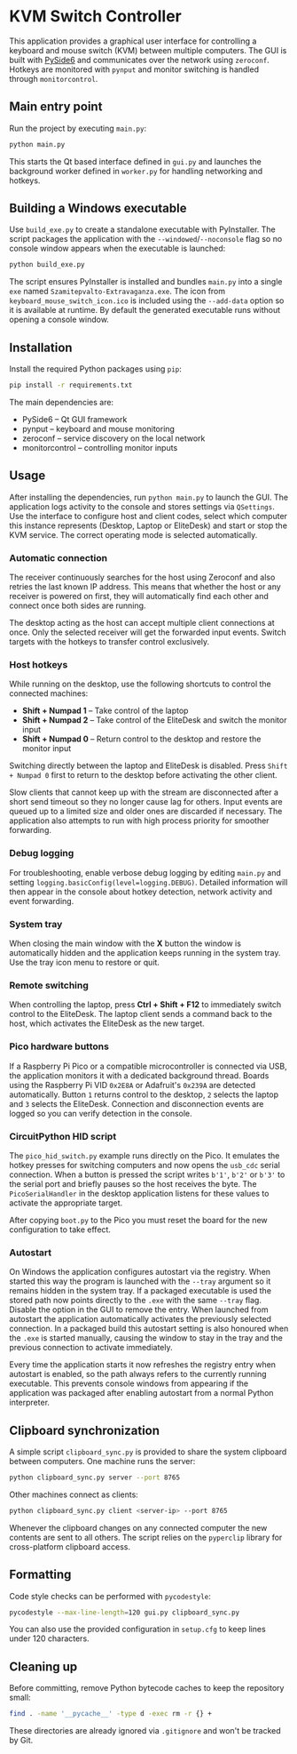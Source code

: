 # KVM Switch Controller

This application provides a graphical user interface for controlling a keyboard
and mouse switch (KVM) between multiple computers. The GUI is built with
[PySide6](https://pyside.org/) and communicates over the network using
`zeroconf`. Hotkeys are monitored with `pynput` and monitor switching is handled
through `monitorcontrol`.

## Main entry point

Run the project by executing `main.py`:

```bash
python main.py
```

This starts the Qt based interface defined in `gui.py` and launches the
background worker defined in `worker.py` for handling networking and hotkeys.

## Building a Windows executable

Use `build_exe.py` to create a standalone executable with PyInstaller. The script
packages the application with the `--windowed`/`--noconsole` flag so no console
window appears when the executable is launched:

```bash
python build_exe.py
```

The script ensures PyInstaller is installed and bundles `main.py` into a single
`exe` named `Szamitepvalto-Extravaganza.exe`. The icon from
`keyboard_mouse_switch_icon.ico` is included using the `--add-data` option so it
is available at runtime. By default the generated executable runs without
opening a console window.


## Installation

Install the required Python packages using `pip`:

```bash
pip install -r requirements.txt
```

The main dependencies are:

- PySide6 – Qt GUI framework
- pynput – keyboard and mouse monitoring
- zeroconf – service discovery on the local network
- monitorcontrol – controlling monitor inputs

## Usage

After installing the dependencies, run `python main.py` to launch the GUI. The
application logs activity to the console and stores settings via
`QSettings`. Use the interface to configure host and client codes, select which
computer this instance represents (Desktop, Laptop or EliteDesk) and start or
stop the KVM service. The correct operating mode is selected automatically.

### Automatic connection

The receiver continuously searches for the host using Zeroconf and
also retries the last known IP address. This means that whether the
host or any receiver is powered on first, they will automatically find
each other and connect once both sides are running.

The desktop acting as the host can accept multiple client connections at once. Only the
selected receiver will get the forwarded input events. Switch targets with the hotkeys to
transfer control exclusively.

### Host hotkeys

While running on the desktop, use the following shortcuts to control the connected machines:

- **Shift + Numpad 1** – Take control of the laptop
- **Shift + Numpad 2** – Take control of the EliteDesk and switch the monitor input
- **Shift + Numpad 0** – Return control to the desktop and restore the monitor input

Switching directly between the laptop and EliteDesk is disabled. Press `Shift + Numpad 0` first to
return to the desktop before activating the other client.

Slow clients that cannot keep up with the stream are disconnected after a short
send timeout so they no longer cause lag for others. Input events are queued up
to a limited size and older ones are discarded if necessary. The application
also attempts to run with high process priority for smoother forwarding.

### Debug logging

For troubleshooting, enable verbose debug logging by editing `main.py` and
setting `logging.basicConfig(level=logging.DEBUG)`. Detailed information will
then appear in the console about hotkey detection, network activity and event
forwarding.

### System tray

When closing the main window with the **X** button the window is automatically
hidden and the application keeps running in the system tray. Use the tray icon
menu to restore or quit.

### Remote switching

When controlling the laptop, press **Ctrl + Shift + F12** to immediately switch
control to the EliteDesk. The laptop client sends a command back to the host,
which activates the EliteDesk as the new target.

### Pico hardware buttons

If a Raspberry Pi Pico or a compatible microcontroller is connected via USB,
the application monitors it with a dedicated background thread. Boards using
the Raspberry Pi VID ``0x2E8A`` or Adafruit's ``0x239A`` are detected
automatically. Button `1` returns control to the desktop, `2` selects the laptop
and `3` selects the EliteDesk. Connection and disconnection events are logged so
you can verify detection in the console.

### CircuitPython HID script

The `pico_hid_switch.py` example runs directly on the Pico. It emulates the hotkey
presses for switching computers and now opens the `usb_cdc` serial connection.
When a button is pressed the script writes `b'1'`, `b'2'` or `b'3'` to the serial
port and briefly pauses so the host receives the byte. The `PicoSerialHandler`
in the desktop application listens for these values to activate the appropriate
target.

After copying `boot.py` to the Pico you must reset the board for the new
configuration to take effect.

### Autostart

On Windows the application configures autostart via the registry. When started
this way the program is launched with the ``--tray`` argument so it remains
hidden in the system tray. If a packaged executable is used the stored path now
points directly to the ``.exe`` with the same ``--tray`` flag. Disable the
option in the GUI to remove the entry. When launched from autostart the
application automatically activates the previously selected connection. In a
packaged build this autostart setting is also honoured when the ``.exe`` is
started manually, causing the window to stay in the tray and the previous
connection to activate immediately.

Every time the application starts it now refreshes the registry entry when
autostart is enabled, so the path always refers to the currently running
executable. This prevents console windows from appearing if the application was
packaged after enabling autostart from a normal Python interpreter.


## Clipboard synchronization

A simple script `clipboard_sync.py` is provided to share the system clipboard between computers.
One machine runs the server:

```bash
python clipboard_sync.py server --port 8765
```

Other machines connect as clients:

```bash
python clipboard_sync.py client <server-ip> --port 8765
```

Whenever the clipboard changes on any connected computer the new contents are sent to all others.
The script relies on the `pyperclip` library for cross-platform clipboard access.

## Formatting

Code style checks can be performed with `pycodestyle`:

```bash
pycodestyle --max-line-length=120 gui.py clipboard_sync.py
```

You can also use the provided configuration in `setup.cfg` to keep
lines under 120 characters.

## Cleaning up

Before committing, remove Python bytecode caches to keep the repository small:

```bash
find . -name '__pycache__' -type d -exec rm -r {} +
```

These directories are already ignored via `.gitignore` and won't be tracked by Git.
